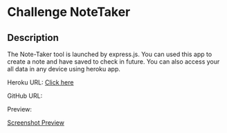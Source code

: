 # Challenge NoteTaker

## Description 
The Note-Taker tool is launched by express.js. You can used this app to create a note and have saved to check in future. You can also access your all data in  any device using heroku app.

Heroku URL:
[Click here](https://notetaker202.herokuapp.com/)

GitHub URL:


Preview:

[Screenshot Preview](./Develop/public/assets/css/pic1.png)